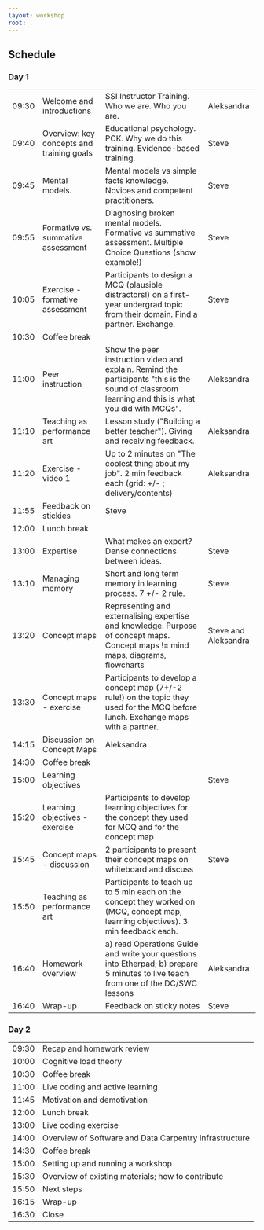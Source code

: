 ```yaml
---
layout: workshop
root: .
---
```



<h2>Schedule</h2>

<div class="row">
  <div class="col-md-6">
    <h3>Day 1</h3>
    <table class="table table-striped">
      <tr> <td>09:30</td> <td>Welcome and introductions</td>
      <td> SSI Instructor Training. Who we are. Who you are.</td>
      <td>Aleksandra</td></tr>
      <tr> <td>09:40</td> <td>Overview: key concepts and training goals</td> <td>Educational psychology. PCK. Why we do this training. Evidence-based training.</td>
      <td>Steve</td>
      </tr> 
      <tr> <td>09:45</td> <td>Mental models. </td> <td>Mental models vs simple facts knowledge. Novices and competent practitioners. </td>
      <td>Steve</td>
      </tr> 
       <tr> <td>09:55</td> <td>Formative vs. summative assessment </td> <td>Diagnosing broken mental models. Formative vs summative assessment. Multiple Choice Questions (show example!)  </td>
      <td>Steve</td>
      </tr>
      <tr> <td>10:05</td> <td>Exercise - formative assessment</td>
      <td>Participants to design a MCQ (plausible distractors!) on a first-year undergrad topic from their domain. Find a partner. Exchange.</td>
      <td>Steve</td></tr>
      <tr> <td>10:30</td> <td>Coffee break</td></tr>
      <tr> <td>11:00</td> <td>Peer instruction</td>
      <td>Show the peer instruction video and explain. Remind the participants "this is the sound of classroom learning and this is what you did  with MCQs".</td>
      <td>Aleksandra</td></tr>
      <tr> <td>11:10</td> <td>Teaching as performance art</td>
      <td> Lesson study ("Building a better teacher"). Giving and receiving feedback.</td>
       <td>Aleksandra</td></tr>
       <tr> <td>11:20</td> <td> Exercise - video 1</td>
       <td> Up to 2 minutes on "The coolest thing about my job". 2 min feedback each (grid: +/- ; delivery/contents) </td>
       <td>Aleksandra</td></tr>
      <tr> <td>11:55</td> <td>Feedback on stickies</td> <td>Steve</td></tr>
      <tr> <td>12:00</td> <td>Lunch break</td></tr>
      <tr> <td>13:00</td> <td> Expertise</td> <td> What makes an expert? Dense connections between ideas. </td>
      <td>Steve </td> </tr>
      <tr> <td>13:10</td> <td> Managing memory</td> 
      <td> Short and long term memory in learning process. 7 +/- 2 rule.</td> 
      <td>Steve </td> </tr>
      <tr> <td>13:20</td> <td> Concept maps</td> 
      <td> Representing and externalising expertise and knowledge. Purpose of concept maps. Concept maps != mind maps, diagrams, flowcharts </td>
      <td> Steve and Aleksandra</td> </tr>
      <tr> <td>13:30</td> <td> Concept maps - exercise</td> <td> Participants to develop a concept map (7+/-2 rule!) on the topic they used for the MCQ before lunch. Exchange maps with a partner.</td> </tr>
      <tr> <td>14:15</td> <td> Discussion on Concept Maps</td> <td> Aleksandra</td> </tr>
      <tr> <td>14:30</td> <td>Coffee break</td> </tr>
      <tr> <td>15:00</td> <td>Learning objectives</td>
      <td> </td> <td>Steve </td> </tr>
      <tr> <td>15:20</td> <td>Learning objectives - exercise</td><td>Participants to develop learning objectives for the concept they used for MCQ and for the concept map </td>  </tr>
      <tr> <td>15:45</td> <td>Concept maps - discussion</td><td>2 participants to present their concept maps on whiteboard and discuss</td><td>Steve </td> </tr>
      <tr> <td>15:50</td> <td>Teaching as performance art</td> <td>Participants to teach up to 5 min each on the concept they worked on (MCQ, concept map, learning objectives). 3 min feedback each.</td></tr>
      <tr> <td>16:40</td> <td>Homework overview</td> <td> a) read Operations Guide and write your questions into Etherpad; b) prepare 5 minutes to live teach from one of the DC/SWC lessons </td> <td> Aleksandra </td></tr>
       <tr> <td>16:40</td> <td>Wrap-up</td> 
        <td>Feedback on sticky notes </td> <td> Steve</td></tr>
    </table>
  </div>
  
  
  
  <div class="col-md-6">
    <h3>Day 2</h3>
    <table class="table table-striped">
      <tr> <td>09:30</td> <td>Recap and homework review<br></td> </tr>
      <tr> <td>10:00</td> <td>Cognitive load theory</td> </tr>
      <tr> <td>10:30</td> <td>Coffee break</td> </tr>
      <tr> <td>11:00</td> <td>Live coding and active learning</td> </tr>
       <tr> <td>11:45</td> <td>Motivation and demotivation</td> </tr>
      <tr> <td>12:00</td> <td>Lunch break</td> </tr>
        <tr> <td>13:00</td> <td>Live coding exercise</td> </tr>
      <tr> <td>14:00</td> <td>Overview of Software and Data Carpentry infrastructure</td> </tr>
      <tr> <td>14:30</td> <td>Coffee break</td> </tr>
       <tr> <td>15:00</td> <td>Setting up and running a workshop</td> </tr>
      <tr> <td>15:30</td> <td>Overview of existing materials; how to contribute</td> </tr>
      <tr> <td>15:50</td> <td>Next steps</td> </tr>
      <tr> <td>16:15</td> <td>Wrap-up</td> </tr>
      <tr> <td>16:30</td> <td>Close</td> </tr>
    </table>
  </div>
</div>

